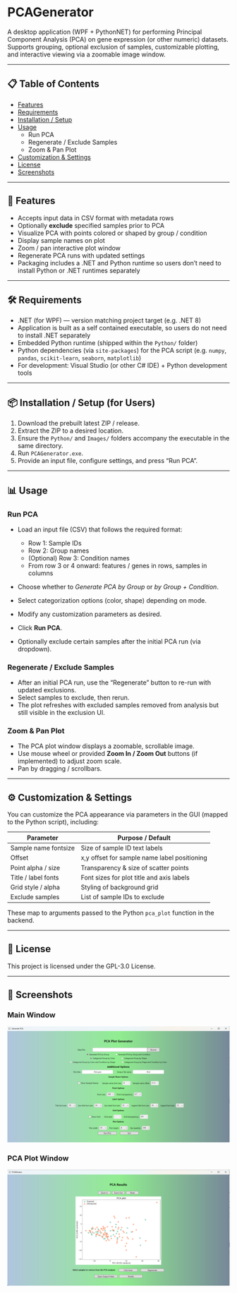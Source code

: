 ﻿# PCAGenerator

A desktop application (WPF + PythonNET) for performing Principal Component Analysis (PCA) on gene expression (or other numeric) datasets.  
Supports grouping, optional exclusion of samples, customizable plotting, and interactive viewing via a zoomable image window.

---

## 📋 Table of Contents

- [Features](#-features)  
- [Requirements](#-requirements)  
- [Installation / Setup](#-installation--setup-for-users)  
- [Usage](#-usage)  
  - Run PCA  
  - Regenerate / Exclude Samples  
  - Zoom & Pan Plot  
- [Customization & Settings](#-customization--settings)  
- [License](#-license)  
- [Screenshots](#-screenshots)

---

## 🚀 Features

- Accepts input data in CSV format with metadata rows 
- Optionally **exclude** specified samples prior to PCA  
- Visualize PCA with points colored or shaped by group / condition  
- Display sample names on plot  
- Zoom / pan interactive plot window  
- Regenerate PCA runs with updated settings  
- Packaging includes a .NET and Python runtime so users don’t need to install Python or .NET runtimes separately

---

## 🛠 Requirements

- .NET (for WPF) — version matching project target (e.g. .NET 8) 
- Application is built as a self contained executable, so users do not need to install .NET separately
- Embedded Python runtime (shipped within the `Python/` folder)  
- Python dependencies (via `site-packages`) for the PCA script (e.g. `numpy`, `pandas`, `scikit-learn`, `seaborn`, `matplotlib`)  
- For development: Visual Studio (or other C# IDE) + Python development tools  

---

## 📦 Installation / Setup (for Users)

1. Download the prebuilt latest ZIP / release.
2. Extract the ZIP to a desired location.
3. Ensure the `Python/` and `Images/` folders accompany the executable in the same directory.  
4. Run `PCAGenerator.exe`.  
5. Provide an input file, configure settings, and press “Run PCA”.

---

## 📊 Usage

### Run PCA

- Load an input file (CSV) that follows the required format:  
  - Row 1: Sample IDs  
  - Row 2: Group names  
  - (Optional) Row 3: Condition names  
  - From row 3 or 4 onward: features / genes in rows, samples in columns  

- Choose whether to *Generate PCA by Group* or *by Group + Condition*.  
- Select categorization options (color, shape) depending on mode.  
- Modify any customization parameters as desired.
- Click **Run PCA**.
- Optionally exclude certain samples after the initial PCA run (via dropdown).

### Regenerate / Exclude Samples

- After an initial PCA run, use the “Regenerate” button to re-run with updated exclusions.  
- Select samples to exclude, then rerun.  
- The plot refreshes with excluded samples removed from analysis but still visible in the exclusion UI.

### Zoom & Pan Plot

- The PCA plot window displays a zoomable, scrollable image.  
- Use mouse wheel or provided **Zoom In / Zoom Out** buttons (if implemented) to adjust zoom scale.  
- Pan by dragging / scrollbars.

---

## ⚙ Customization & Settings

You can customize the PCA appearance via parameters in the GUI (mapped to the Python script), including:

| Parameter           | Purpose / Default                            |
|---------------------|-----------------------------------------------|
| Sample name fontsize | Size of sample ID text labels                 |
| Offset               | x,y offset for sample name label positioning |
| Point alpha / size   | Transparency & size of scatter points         |
| Title / label fonts  | Font sizes for plot title and axis labels     |
| Grid style / alpha   | Styling of background grid                    |
| Exclude samples      | List of sample IDs to exclude                 |

These map to arguments passed to the Python `pca_plot` function in the backend.

---

## 📄 License

This project is licensed under the GPL-3.0 License.

---


## 📸 Screenshots
### Main Window

![Main Window](Images/main_window.png)

### PCA Plot Window

![PCA Plot Window](Images/pca_plot_window.png)
